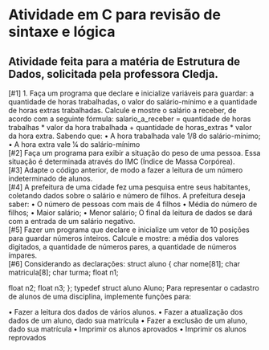 # Atividade em C para revisão de sintaxe e lógica

## Atividade feita para a matéria de Estrutura de Dados, solicitada pela professora Cledja.

[#1] 1. Faça um programa que declare e inicialize variáveis para guardar: a quantidade de horas
trabalhadas, o valor do salário-mínimo e a quantidade de horas extras trabalhadas. Calcule e mostre
o salário a receber, de acordo com a seguinte fórmula:
salario_a_receber = quantidade de horas trabalhas * valor da hora trabalhada + quantidade de
horas_extras * valor da hora extra.
Sabendo que:
• A hora trabalhada vale 1/8 do salário-mínimo;
• A hora extra vale 1⁄4 do salário-mínimo <br>
[#2] Faça um programa para exibir a situação do peso de uma pessoa. Essa situação é determinada através do IMC (Índice de Massa Corpórea). <br>
[#3] Adapte o código anterior, de modo a fazer a leitura de um número indeterminado de alunos. <br>
[#4] A prefeitura de uma cidade fez uma pesquisa entre seus habitantes, coletando dados sobre o salário
e número de filhos. A prefeitura deseja saber:
• O número de pessoas com mais de 4 filhos
• Média do número de filhos;
• Maior salário;
• Menor salário;
O final da leitura de dados se dará com a entrada de um salário negativo.<br>
[#5] Fazer um programa que declare e inicialize um vetor de 10 posições para guardar números inteiros.
Calcule e mostre: a média dos valores digitados, a quantidade de números pares, a quantidade de
números ímpares. <br>
[#6] Considerando as declarações:
struct aluno {
char nome[81];
char matricula[8];
char turma;
float n1;

float n2;
float n3;
};
typedef struct aluno Aluno;
Para representar o cadastro de alunos de uma disciplina, implemente funções para:

• Fazer a leitura dos dados de vários alunos.
• Fazer a atualização dos dados de um aluno, dado sua matrícula
• Fazer a exclusão de um aluno, dado sua matrícula
• Imprimir os alunos aprovados
• Imprimir os alunos reprovados
